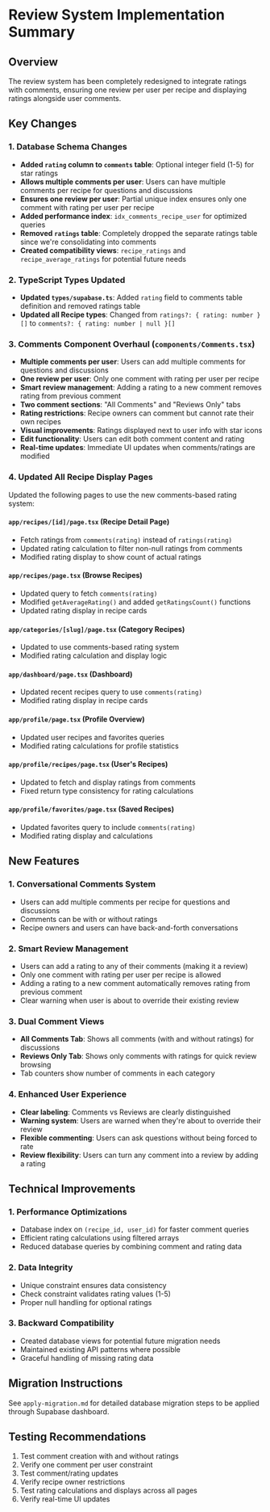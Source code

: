 # Review System Implementation Summary

## Overview

The review system has been completely redesigned to integrate ratings with comments, ensuring one review per user per recipe and displaying ratings alongside user comments.

## Key Changes

### 1. Database Schema Changes

- **Added `rating` column to `comments` table**: Optional integer field (1-5) for star ratings
- **Allows multiple comments per user**: Users can have multiple comments per recipe for questions and discussions
- **Ensures one review per user**: Partial unique index ensures only one comment with rating per user per recipe
- **Added performance index**: `idx_comments_recipe_user` for optimized queries
- **Removed `ratings` table**: Completely dropped the separate ratings table since we're consolidating into comments
- **Created compatibility views**: `recipe_ratings` and `recipe_average_ratings` for potential future needs

### 2. TypeScript Types Updated

- **Updated `types/supabase.ts`**: Added `rating` field to comments table definition and removed ratings table
- **Updated all Recipe types**: Changed from `ratings?: { rating: number }[]` to `comments?: { rating: number | null }[]`

### 3. Comments Component Overhaul (`components/Comments.tsx`)

- **Multiple comments per user**: Users can add multiple comments for questions and discussions
- **One review per user**: Only one comment with rating per user per recipe
- **Smart review management**: Adding a rating to a new comment removes rating from previous comment
- **Two comment sections**: "All Comments" and "Reviews Only" tabs
- **Rating restrictions**: Recipe owners can comment but cannot rate their own recipes
- **Visual improvements**: Ratings displayed next to user info with star icons
- **Edit functionality**: Users can edit both comment content and rating
- **Real-time updates**: Immediate UI updates when comments/ratings are modified

### 4. Updated All Recipe Display Pages

Updated the following pages to use the new comments-based rating system:

#### `app/recipes/[id]/page.tsx` (Recipe Detail Page)

- Fetch ratings from `comments(rating)` instead of `ratings(rating)`
- Updated rating calculation to filter non-null ratings from comments
- Modified rating display to show count of actual ratings

#### `app/recipes/page.tsx` (Browse Recipes)

- Updated query to fetch `comments(rating)`
- Modified `getAverageRating()` and added `getRatingsCount()` functions
- Updated rating display in recipe cards

#### `app/categories/[slug]/page.tsx` (Category Recipes)

- Updated to use comments-based rating system
- Modified rating calculation and display logic

#### `app/dashboard/page.tsx` (Dashboard)

- Updated recent recipes query to use `comments(rating)`
- Modified rating display in recipe cards

#### `app/profile/page.tsx` (Profile Overview)

- Updated user recipes and favorites queries
- Modified rating calculations for profile statistics

#### `app/profile/recipes/page.tsx` (User's Recipes)

- Updated to fetch and display ratings from comments
- Fixed return type consistency for rating calculations

#### `app/profile/favorites/page.tsx` (Saved Recipes)

- Updated favorites query to include `comments(rating)`
- Modified rating display and calculations

## New Features

### 1. Conversational Comments System

- Users can add multiple comments per recipe for questions and discussions
- Comments can be with or without ratings
- Recipe owners and users can have back-and-forth conversations

### 2. Smart Review Management

- Users can add a rating to any of their comments (making it a review)
- Only one comment with rating per user per recipe is allowed
- Adding a rating to a new comment automatically removes rating from previous comment
- Clear warning when user is about to override their existing review

### 3. Dual Comment Views

- **All Comments Tab**: Shows all comments (with and without ratings) for discussions
- **Reviews Only Tab**: Shows only comments with ratings for quick review browsing
- Tab counters show number of comments in each category

### 4. Enhanced User Experience

- **Clear labeling**: Comments vs Reviews are clearly distinguished
- **Warning system**: Users are warned when they're about to override their review
- **Flexible commenting**: Users can ask questions without being forced to rate
- **Review flexibility**: Users can turn any comment into a review by adding a rating

## Technical Improvements

### 1. Performance Optimizations

- Database index on `(recipe_id, user_id)` for faster comment queries
- Efficient rating calculations using filtered arrays
- Reduced database queries by combining comment and rating data

### 2. Data Integrity

- Unique constraint ensures data consistency
- Check constraint validates rating values (1-5)
- Proper null handling for optional ratings

### 3. Backward Compatibility

- Created database views for potential future migration needs
- Maintained existing API patterns where possible
- Graceful handling of missing rating data

## Migration Instructions

See `apply-migration.md` for detailed database migration steps to be applied through Supabase dashboard.

## Testing Recommendations

1. Test comment creation with and without ratings
2. Verify one comment per user constraint
3. Test comment/rating updates
4. Verify recipe owner restrictions
5. Test rating calculations and displays across all pages
6. Verify real-time UI updates
